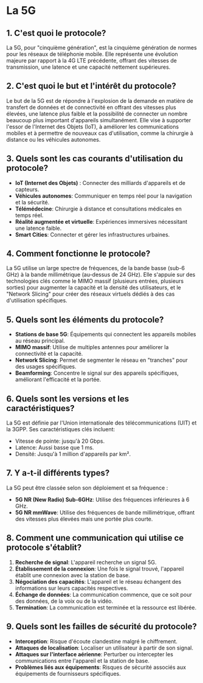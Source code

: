 # La 5G

## 1. C'est quoi le protocole?
La 5G, pour "cinquième génération", est la cinquième génération de normes pour les réseaux de téléphonie mobile. Elle représente une évolution majeure par rapport à la 4G LTE précédente, offrant des vitesses de transmission, une latence et une capacité nettement supérieures.

## 2. C'est quoi le but et l'intérêt du protocole?
Le but de la 5G est de répondre à l'explosion de la demande en matière de transfert de données et de connectivité en offrant des vitesses plus élevées, une latence plus faible et la possibilité de connecter un nombre beaucoup plus important d'appareils simultanément. Elle vise à supporter l'essor de l'Internet des Objets (IoT), à améliorer les communications mobiles et à permettre de nouveaux cas d'utilisation, comme la chirurgie à distance ou les véhicules autonomes.

## 3. Quels sont les cas courants d'utilisation du protocole?
* **IoT (Internet des Objets)** : Connecter des milliards d'appareils et de capteurs.
* **Véhicules autonomes**: Communiquer en temps réel pour la navigation et la sécurité.
* **Télémédecine**: Chirurgie à distance et consultations médicales en temps réel.
* **Réalité augmentée et virtuelle**: Expériences immersives nécessitant une latence faible.
* **Smart Cities**: Connecter et gérer les infrastructures urbaines.

## 4. Comment fonctionne le protocole?
La 5G utilise un large spectre de fréquences, de la bande basse (sub-6 GHz) à la bande millimétrique (au-dessus de 24 GHz). Elle s'appuie sur des technologies clés comme le MIMO massif (plusieurs entrées, plusieurs sorties) pour augmenter la capacité et la densité des utilisateurs, et le "Network Slicing" pour créer des réseaux virtuels dédiés à des cas d'utilisation spécifiques.

## 5. Quels sont les éléments du protocole?
* **Stations de base 5G**: Équipements qui connectent les appareils mobiles au réseau principal.
* **MIMO massif**: Utilise de multiples antennes pour améliorer la connectivité et la capacité.
* **Network Slicing**: Permet de segmenter le réseau en "tranches" pour des usages spécifiques.
* **Beamforming**: Concentre le signal sur des appareils spécifiques, améliorant l'efficacité et la portée.

## 6. Quels sont les versions et les caractéristiques?
La 5G est définie par l'Union internationale des télécommunications (UIT) et la 3GPP. Ses caractéristiques clés incluent:
* Vitesse de pointe: jusqu'à 20 Gbps.
* Latence: Aussi basse que 1 ms.
* Densité: Jusqu'à 1 million d'appareils par km².

## 7. Y a-t-il différents types?
La 5G peut être classée selon son déploiement et sa fréquence :
* **5G NR (New Radio) Sub-6GHz**: Utilise des fréquences inférieures à 6 GHz.
* **5G NR mmWave**: Utilise des fréquences de bande millimétrique, offrant des vitesses plus élevées mais une portée plus courte.

## 8. Comment une communication qui utilise ce protocole s'établit?
1. **Recherche de signal**: L'appareil recherche un signal 5G.
2. **Établissement de la connexion**: Une fois le signal trouvé, l'appareil établit une connexion avec la station de base.
3. **Négociation des capacités**: L'appareil et le réseau échangent des informations sur leurs capacités respectives.
4. **Échange de données**: La communication commence, que ce soit pour des données, de la voix ou de la vidéo.
5. **Termination**: La communication est terminée et la ressource est libérée.

## 9. Quels sont les failles de sécurité du protocole?
* **Interception**: Risque d'écoute clandestine malgré le chiffrement.
* **Attaques de localisation**: Localiser un utilisateur à partir de son signal.
* **Attaques sur l'interface aérienne**: Perturber ou intercepter les communications entre l'appareil et la station de base.
* **Problèmes liés aux équipements**: Risques de sécurité associés aux équipements de fournisseurs spécifiques.
